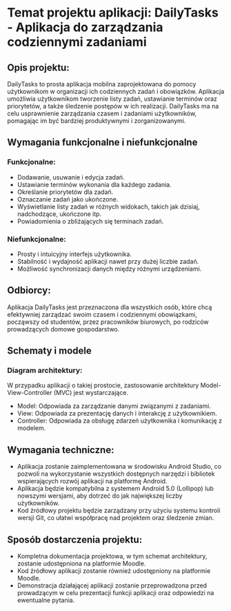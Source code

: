 # Temat projektu aplikacji: DailyTasks - Aplikacja do zarządzania codziennymi zadaniami #

## Opis projektu:
DailyTasks to prosta aplikacja mobilna zaprojektowana do pomocy użytkownikom w organizacji ich codziennych zadań i obowiązków. Aplikacja umożliwia użytkownikom tworzenie listy zadań, ustawianie terminów oraz priorytetów, a także śledzenie postępów w ich realizacji. DailyTasks ma na celu usprawnienie zarządzania czasem i zadaniami użytkowników, pomagając im być bardziej produktywnymi i zorganizowanymi.

## Wymagania funkcjonalne i niefunkcjonalne ##

### Funkcjonalne: 
- Dodawanie, usuwanie i edycja zadań.
- Ustawianie terminów wykonania dla każdego zadania.
- Określanie priorytetów dla zadań.
- Oznaczanie zadań jako ukończone.
- Wyświetlanie listy zadań w różnych widokach, takich jak dzisiaj, nadchodzące, ukończone itp.
- Powiadomienia o zbliżających się terminach zadań.

### Niefunkcjonalne: 
- Prosty i intuicyjny interfejs użytkownika.
- Stabilność i wydajność aplikacji nawet przy dużej liczbie zadań.
- Możliwość synchronizacji danych między różnymi urządzeniami.

## Odbiorcy:
Aplikacja DailyTasks jest przeznaczona dla wszystkich osób, które chcą efektywniej zarządzać swoim czasem i codziennymi obowiązkami, począwszy od studentów, przez pracowników biurowych, po rodziców prowadzących domowe gospodarstwo.

## Schematy i modele ##

### Diagram architektury: 
W przypadku aplikacji o takiej prostocie, zastosowanie architektury Model-View-Controller (MVC) jest wystarczające.
- Model: Odpowiada za zarządzanie danymi związanymi z zadaniami.
- View: Odpowiada za prezentację danych i interakcję z użytkownikiem.
- Controller: Odpowiada za obsługę zdarzeń użytkownika i komunikację z modelem.

## Wymagania techniczne:
- Aplikacja zostanie zaimplementowana w środowisku Android Studio, co pozwoli na wykorzystanie wszystkich dostępnych narzędzi i bibliotek wspierających rozwój aplikacji na platformę Android.
- Aplikacja będzie kompatybilna z systemem Android 5.0 (Lollipop) lub nowszymi wersjami, aby dotrzeć do jak największej liczby użytkowników.
- Kod źródłowy projektu będzie zarządzany przy użyciu systemu kontroli wersji Git, co ułatwi współpracę nad projektem oraz śledzenie zmian.

## Sposób dostarczenia projektu:
- Kompletna dokumentacja projektowa, w tym schemat architektury, zostanie udostępniona na platformie Moodle.
- Kod źródłowy aplikacji zostanie również udostępniony na platformie Moodle.
- Demonstracja działającej aplikacji zostanie przeprowadzona przed prowadzącym w celu prezentacji funkcji aplikacji oraz odpowiedzi na ewentualne pytania.
